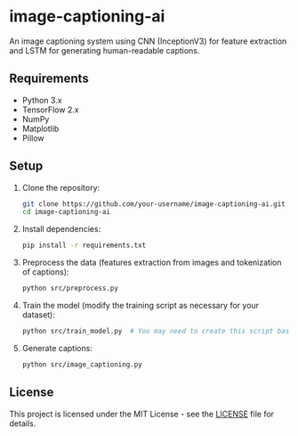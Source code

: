 # image-captioning-ai
An image captioning system using CNN (InceptionV3) for feature extraction and LSTM for generating human-readable captions.
## Requirements

- Python 3.x
- TensorFlow 2.x
- NumPy
- Matplotlib
- Pillow

## Setup

1. Clone the repository:
    ```bash
    git clone https://github.com/your-username/image-captioning-ai.git
    cd image-captioning-ai
    ```

2. Install dependencies:
    ```bash
    pip install -r requirements.txt
    ```

3. Preprocess the data (features extraction from images and tokenization of captions):
    ```bash
    python src/preprocess.py
    ```

4. Train the model (modify the training script as necessary for your dataset):
    ```bash
    python src/train_model.py  # You may need to create this script based on your training process
    ```

5. Generate captions:
    ```bash
    python src/image_captioning.py
    ```

## License

This project is licensed under the MIT License - see the [LICENSE](LICENSE) file for details.

